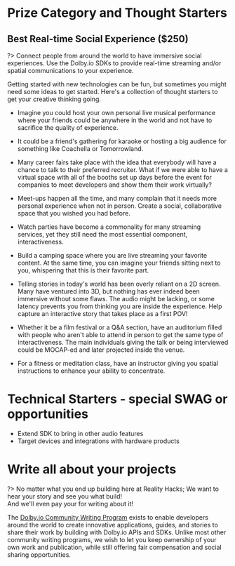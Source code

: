 # Prize Category and Thought Starters




## Best Real-time Social Experience ($250)

?> Connect people from around the world to have immersive social experiences. Use the Dolby.io SDKs to provide
real-time streaming and/or spatial communications to your experience.

Getting started with new technologies can be fun, but sometimes you might need some ideas to get started.  Here's a collection of thought starters to get your creative thinking going. 

* Imagine you could host your own personal live musical performance where your friends could be anywhere in the world and not have to sacrifice the quality of experience. 

* It could be a friend's gathering for karaoke or hosting a big audience for something like Coachella or Tomorrowland.


* Many career fairs take place with the idea that everybody will have a chance to talk to their preferred recruiter. What if we were able to have a virtual space with all of the booths set up days before the event for companies to meet developers and show them their work virtually?

* Meet-ups happen all the time, and many complain that it needs more personal experience when not in person. Create a social, collaborative space that you wished you had before.
* Watch parties have become a commonality for many streaming services, yet they still need the most essential component, interactiveness. 

* Build a camping space where you are live streaming your favorite content. At the same time, you can imagine your friends sitting next to you, whispering that this is their favorite part. 
  
* Telling stories in today's world has been overly reliant on a 2D screen. Many have ventured into 3D, but nothing has ever indeed been immersive without some flaws. The audio might be lacking, or some latency prevents you from thinking you are inside the experience. Help capture an interactive story that takes place as a first POV!

* Whether it be a film festival or a Q&A section, have an auditorium filled with people who aren't able to attend in person to get the same type of interactiveness. The main individuals giving the talk or being interviewed could be MOCAP-ed and later projected inside the venue. 
  
* For a fitness or meditation class, have an instructor giving you spatial instructions to enhance your ability to concentrate. 

# Technical Starters - special SWAG or opportunities
* Extend SDK to bring in other audio features
* Target devices and integrations with hardware products

# Write all about your projects
?> No matter what you end up building here at Reality Hacks; We want to hear your story and see you what build!  
And we'll even pay your for writing about it!




The [Dolby.io Community Writing Program](https://go.dolby.io/community-writing) exists to enable developers around the world to create innovative applications, guides, and stories to share their work by building with Dolby.io APIs and SDKs. Unlike most other community writing programs, we wish to let you keep ownership of your own work and publication, while still offering fair compensation and social sharing opportunities.

